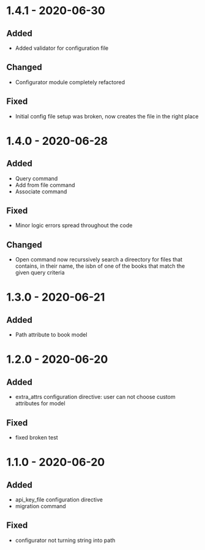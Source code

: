 # 1.4.1 - 2020-06-30
## Added
- Added validator for configuration file
## Changed
- Configurator module completely refactored
## Fixed
- Initial config file setup was broken, now creates the file in the right place


# 1.4.0 - 2020-06-28
## Added
- Query command
- Add from file command
- Associate command
## Fixed
- Minor logic errors spread throughout the code
## Changed
- Open command now recurssively search a direectory for files that contains, in their name, the isbn of one of the books that match the given query criteria

# 1.3.0 - 2020-06-21
## Added
- Path attribute to book model

# 1.2.0 - 2020-06-20
## Added
- extra_attrs configuration directive: user can not choose custom attributes for model
## Fixed
- fixed broken test

# 1.1.0 - 2020-06-20
## Added
- api_key_file configuration directive
- migration command
## Fixed
- configurator not turning string into path

